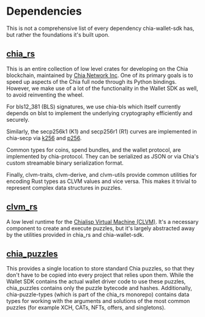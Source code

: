 # Dependencies

This is not a comprehensive list of every dependency chia-wallet-sdk has, but rather the foundations it's built upon.

## [chia_rs](https://github.com/Chia-Network/chia_rs)

This is an entire collection of low level crates for developing on the Chia blockchain, maintained by [Chia Network Inc](https://chia.net). One of its primary goals is to speed up aspects of the Chia full node through its Python bindings. However, we make use of a lot of the functionality in the Wallet SDK as well, to avoid reinventing the wheel.

For bls12_381 (BLS) signatures, we use chia-bls which itself currently depends on blst to implement the underlying cryptography efficiently and securely.

Similarly, the secp256k1 (K1) and secp256r1 (R1) curves are implemented in chia-secp via [k256](https://github.com/RustCrypto/elliptic-curves/tree/master/k256) and [p256](https://github.com/RustCrypto/elliptic-curves/tree/master/p256).

Common types for coins, spend bundles, and the wallet protocol, are implemented by chia-protocol. They can be serialized as JSON or via Chia's custom streamable binary serialization format.

Finally, clvm-traits, clvm-derive, and clvm-utils provide common utilities for encoding Rust types as CLVM values and vice versa. This makes it trivial to represent complex data structures in puzzles.

## [clvm_rs](https://github.com/Chia-Network/clvm_rs)

A low level runtime for the [Chialisp Virtual Machine (CLVM)](https://chialisp.com/clvm/). It's a necessary component to create and execute puzzles, but it's largely abstracted away by the utilities provided in chia_rs and chia-wallet-sdk.

## [chia_puzzles](https://github.com/Chia-Network/chia_puzzles)

This provides a single location to store standard Chia puzzles, so that they don't have to be copied into every project that relies upon them. While the Wallet SDK contains the actual wallet driver code to use these puzzles, chia_puzzles contains only the puzzle bytecode and hashes. Additionally, chia-puzzle-types (which is part of the chia_rs monorepo) contains data types for working with the arguments and solutions of the most common puzzles (for example XCH, CATs, NFTs, offers, and singletons).
